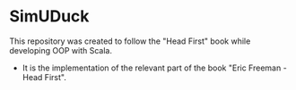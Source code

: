 # SimUDuck

  This repository was created to follow the "Head First" book while developing OOP with Scala.
   
  - It is the implementation of the relevant part of the book "Eric Freeman - Head First".
 
 

